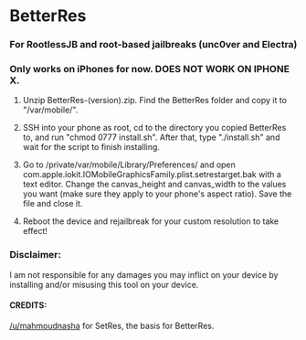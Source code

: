# BetterRes
### For RootlessJB and root-based jailbreaks (unc0ver and Electra)
### Only works on iPhones for now. DOES NOT WORK ON IPHONE X.

1.    Unzip BetterRes-(version).zip. Find the BetterRes folder and copy it to "/var/mobile/".

2.   SSH into your phone as root, cd to the directory you copied BetterRes to, and run "chmod 0777 install.sh". After that, type "./install.sh" and wait for the script to finish installing.

3.    Go to /private/var/mobile/Library/Preferences/ and open com.apple.iokit.IOMobileGraphicsFamily.plist.setrestarget.bak with a text editor. Change the canvas_height and canvas_width to the values you want (make sure they apply to your phone's aspect ratio). Save the file and close it.

4.    Reboot the device and rejailbreak for your custom resolution to take effect!

### Disclaimer:
I am not responsible for any damages you may inflict on your device by installing and/or misusing this tool on your device.

#### CREDITS:
[/u/mahmoudnasha](https://www.reddit.com/user/mahmoudnashat) for SetRes, the basis for BetterRes.
